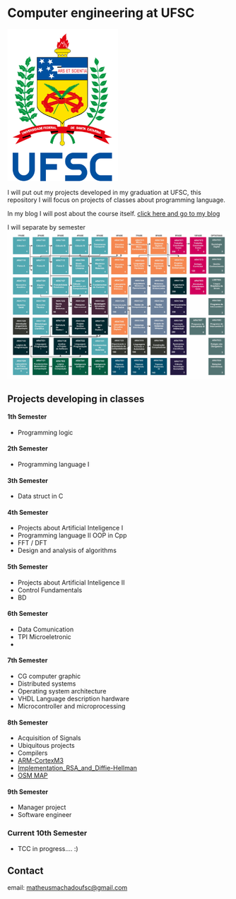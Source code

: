 # Computer engineering at UFSC 


<img src="https://github.com/matheusfrancisco/computer-engineering-at-UFSC/blob/master/logo.png" width='250' heigth='300'>

I will put out my projects developed in my graduation at UFSC, this repository I will focus on projects of classes about programming language.


In my blog I will post about the course itself. [click here and go to my blog](www.matheusfrancisco.com.br)


I will separate by semester
<img src="https://github.com/matheusfrancisco/computer-engineering-at-UFSC/blob/master/MatrizCurricular1.jpg" width='800' heigth='900'>
## Projects developing in classes

#### 1th Semester

* Programming logic

#### 2th Semester

* Programming language I

#### 3th Semester

* Data struct in C

#### 4th Semester

* Projects about Artificial Inteligence I
* Programming language II OOP in Cpp
* FFT / DFT
* Design and analysis of algorithms

#### 5th Semester

* Projects about Artificial Inteligence II
* Control Fundamentals
* BD

#### 6th Semester

* Data Comunication
* TPI Microeletronic
*  

#### 7th Semester

* CG computer graphic
* Distributed systems 
* Operating system architecture
* VHDL   Language description hardware
* Microcontroller and microprocessing
 

#### 8th Semester

* Acquisition of Signals
* Ubiquitous projects
* Compilers
* [ARM-CortexM3](https://github.com/matheusfrancisco/arm-Cortex-M3)
* [Implementation_RSA_and_Diffie-Hellman](https://github.com/matheusfrancisco/Implementation_RSA_and_Diffie-Hellman)
* [OSM MAP](https://github.com/matheusfrancisco/OSM_GRAPH_DIJKSTRA)

#### 9th Semester

* Manager project
* Software engineer
  
### Current 10th Semester

* TCC in progress.... :)


## Contact 

email: matheusmachadoufsc@gmail.com






